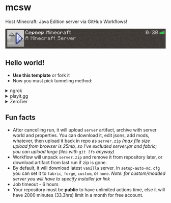 # mcsw

Host Minecraft: Java Edition server via GitHub Workflows!

![screen](https://github.com/Google61/mcsw/raw/ngrok/screen.png)

## Hello world!
* **Use this template** or fork it
* Now you must pick tunneling method:
<details><summary>ngrok</summary>
1. Register/login at https://dashboard.ngrok.com/login<br>
2. Copy your authtoken <i>(from step 2 on Setup page, or at Authentication, Your authtoken)</i><br>
3. Go to repo's <b>Settings</b>, <b>Secrets</b>, create <code>NGROKAUTHTOKEN</code> secret, paste your authtoken in value and save it<br>
4. In <b>Actions</b>, select <code>Minecraft Server</code> workflow and run it manually<br>
5. 2 ways to get your server's IP:<br>
  5.1 At <b>ngrok dashboard</b>: go to <b>Status</b>, <b>Tunnels</b> - you'll see it under <code>URL</code> column<br>
  5.2 In <b>Actions</b> run: go to <b>Actions</b> tab, choose running workflow. Click on <code>server</code> job - you'll find IP in <code>Show ngrok URL</code> step<br>
6. Have fun!
</details>
<details><summary>playit.gg</summary>
1. In <code>setup-tunnel.cfg</code> change <code>method=ngrok</code> to <code>method=playit</code><br>
2. In <b>Actions</b> tab select <code>Minecraft Server</code> workflow, <b>Run workflow</b><br>
3. Go inside running action, under <code>Setup playit</code> step you should click confirmation link. This will redirect you to playit.gg panel<br>
4. Login with Discord<br>
5. Press <b>Claim server</b><br>
6. At <b>Minecraft Java</b> press <b>Add tunnel</b><br>
7. Leave local IP as is, press <b>Add</b><br>
8. Now you got your server's global IP, it will be like *.auto.playit.gg<br>
9. Have fun!
</details>
<details><summary>ZeroTier</summary>
1. In <code>setup-tunnel.cfg</code> change <code>method=ngrok</code> to <code>method=zerotier</code><br>
2. Register/login into account at https://my.zerotier.com<br>
3. Create <b>public</b> network <i>(In IPv4 auto assign select last option)</i><br>
4. Go to repo's <b>Settings</b>, <b>Secrets</b>. Create <code>ZEROTIERNETID</code> secret, in value paste your ZeroTier network ID<br>
5. Install ZeroTier One on your device and connect<br>
6. Go to your network and identify your device <i>(recommended to add name)</i><br>
7. In repo, go to <b>Actions</b> tab and select <code>Minecraft Server</code> workflow, <b>Run workflow</b><br>
8. Now go to your network again and find out server's IP <i>(if you've selected last option in auto assign, IP will be like 192.168.196.*)</i><br>
9. Have fun!
</details>

## Fun facts

* After cancelling run, it will upload `server` artifact, archive with server world and properties. You can download it, edit jsons, add mods, whatever, then upload it back in repo as `server.zip` *(max file size upload from browser is 25mb, so I've excluded server.jar and fabric; you can upload large files with `git lfs` anyway)*
* Workflow will unpack `server.zip` and remove it from repository later, or download artifact from last run if zip is gone.  
* By default, it will download latest `vanilla` server. In `setup-auto-mc.cfg` you can set it to `fabric`, `forge`, `custom`, or `none`. *Note: for custom/modded server you will have to specify installer jar link*
* Job timeout - 6 hours
* Your repository must be **public** to have unlimited actions time, else it will have 2000 minutes (33.3hrs) limit in a month for free account.
